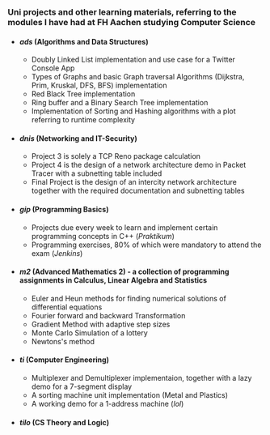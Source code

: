 ### Uni projects and other learning materials, referring to the modules I have had at FH Aachen studying Computer Science
* #### _ads_ (Algorithms and Data Structures)
    * Doubly Linked List implementation and use case for a Twitter Console App
    * Types of Graphs and basic Graph traversal Algorithms (Dijkstra, Prim, Kruskal, DFS, BFS) implementation
    * Red Black Tree implementation
    * Ring buffer and a Binary Search Tree implementation
    * Implementation of Sorting and Hashing algorithms with a plot referring to runtime complexity

* #### _dnis_ (Networking and IT-Security)
    * Project 3 is solely a TCP Reno package calculation
    * Project 4 is the design of a network architecture demo in Packet Tracer with a subnetting table included
    * Final Project is the design of an intercity network architecture together with the required documentation and subnetting tables
 
* #### _gip_ (Programming Basics)
    * Projects due every week to learn and implement certain programming concepts in C++ (_Praktikum_)
    * Programming exercises, 80% of which were mandatory to attend the exam (_Jenkins_)
 
* #### _m2_ (Advanced Mathematics 2) - a collection of programming assignments in Calculus, Linear Algebra and Statistics
    * Euler and Heun methods for finding numerical solutions of differential equations
    * Fourier forward and backward Transformation
    * Gradient Method with adaptive step sizes
    * Monte Carlo Simulation of a lottery
    * Newtons's method
 
* #### _ti_ (Computer Engineering)
    * Multiplexer and Demultiplexer implementaion, together with a lazy demo for a 7-segment display
    * A sorting machine unit implementation (Metal and Plastics)
    * A working demo for a 1-address machine (_lol_)
 
* #### _tilo_ (CS Theory and Logic)

